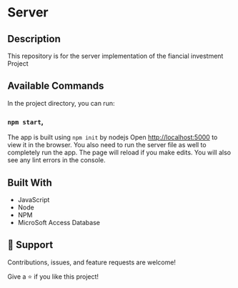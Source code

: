 # Server

## Description

This repository is for the server implementation of the fiancial investment Project 

## Available Commands

In the project directory, you can run:

### `npm start`,

The app is built using `npm init` by nodejs 
Open [http://localhost:5000](http://localhost:5000) to view it in the browser. You also need to run the server file as well to completely run the app. The page will reload if you make edits.
You will also see any lint errors in the console.

## Built With

- JavaScript
- Node
- NPM
- MicroSoft Access Database

## 🤝 Support

Contributions, issues, and feature requests are welcome!

Give a ⭐️ if you like this project!